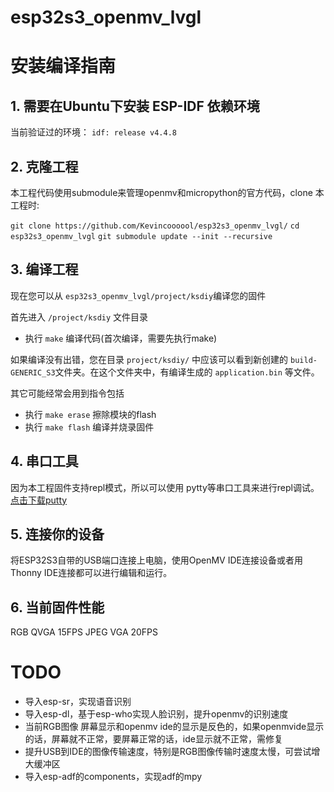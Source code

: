 # esp32s3_openmv_lvgl
 
# 安装编译指南 #

## 1. 需要在Ubuntu下安装 ESP-IDF 依赖环境 ##
   当前验证过的环境：
   `idf: release v4.4.8`

## 2. 克隆工程 ##

   本工程代码使用submodule来管理openmv和micropython的官方代码，clone 本工程时:

   `git clone https://github.com/Kevincoooool/esp32s3_openmv_lvgl/`
   `cd esp32s3_openmv_lvgl`
   `git submodule update --init --recursive`

## 3. 编译工程 ##

   现在您可以从 `esp32s3_openmv_lvgl/project/ksdiy`编译您的固件
   
   首先进入 `/project/ksdiy` 文件目录

   - 执行 `make` 编译代码(首次编译，需要先执行make)
   
   如果编译没有出错，您在目录 `project/ksdiy/` 中应该可以看到新创建的 `build-GENERIC_S3`文件夹。在这个文件夹中，有编译生成的 `application.bin` 等文件。
   
   其它可能经常会用到指令包括

   - 执行 `make erase` 擦除模块的flash
   - 执行 `make flash` 编译并烧录固件

## 4. 串口工具 ##
   因为本工程固件支持repl模式，所以可以使用 pytty等串口工具来进行repl调试。
   [点击下载putty](https://www.chiark.greenend.org.uk/~sgtatham/putty/latest.html)

## 5. 连接你的设备 ##

 将ESP32S3自带的USB端口连接上电脑，使用OpenMV IDE连接设备或者用Thonny IDE连接都可以进行编辑和运行。
 
## 6. 当前固件性能 ##

 RGB QVGA 15FPS
 JPEG VGA 20FPS
 
# TODO #

- 导入esp-sr，实现语音识别
- 导入esp-dl，基于esp-who实现人脸识别，提升openmv的识别速度
- 当前RGB图像 屏幕显示和openmv ide的显示是反色的，如果openmvide显示的话，屏幕就不正常，要屏幕正常的话，ide显示就不正常，需修复
- 提升USB到IDE的图像传输速度，特别是RGB图像传输时速度太慢，可尝试增大缓冲区
- 导入esp-adf的components，实现adf的mpy
